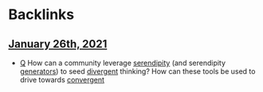 
# Backlinks
## [January 26th, 2021](<January 26th, 2021.md>)
- [Q](<Q.md>) How can a community leverage [serendipity](<serendipity.md>) (and serendipity [generators](<generators.md>)) to seed [divergent](<divergent.md>) thinking? How can these tools be used to drive towards [convergent](<convergent.md>)

